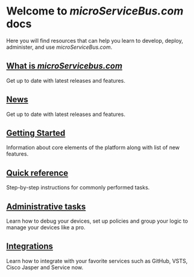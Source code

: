 # Welcome to *microServiceBus.com* docs

Here you will find resources that can help you learn to develop, deploy, administer, and use *microServiceBus.com*.

## [What is *microServicebus.com*](/microServiceBus.docs/nav/gettingstarted/microservicebus)

Get up to date with latest releases and features.

## [News](/microServiceBus.docs/nav/news)

Get up to date with latest releases and features.

## [Getting Started](/microServiceBus.docs/nav/gettingstarted)

Information about core elements of the platform along with list of new features.

## [Quick reference](/microServiceBus.docs/nav/quickReference)

Step-by-step instructions for commonly performed tasks.

## [Administrative tasks](/microServiceBus.docs/nav/administrativetasks)

Learn how to debug your devices, set up policies and group your logic to manage your devices like a pro.

## [Integrations](/microServiceBus.docs/nav/integrations)

Learn how to integrate with your favorite services such as GitHub, VSTS, Cisco Jasper and Service now.
